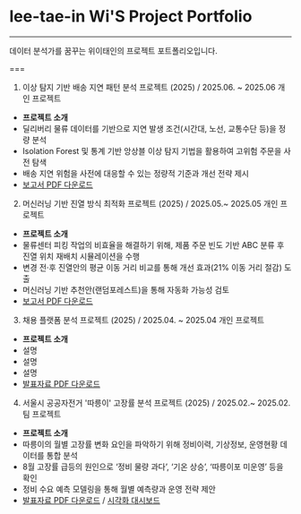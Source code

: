 # lee-tae-in Wi'S Project Portfolio 
---
데이터 분석가를 꿈꾸는 위이태인의 프로젝트 포트폴리오입니다.

===
01. 이상 탐지 기반 배송 지연 패턴 분석 프로젝트 (2025) / 2025.06. ~ 2025.06 개인 프로젝트  
- **프로젝트 소개**  
 - 딜리버리 물류 데이터를 기반으로 지연 발생 조건(시간대, 노선, 교통수단 등)을 정량 분석  
 - Isolation Forest 및 통계 기반 앙상블 이상 탐지 기법을 활용하여 고위험 주문을 사전 탐색  
 - 배송 지연 위험을 사전에 대응할 수 있는 정량적 기준과 개선 전략 제시  
- [보고서 PDF 다운로드](https://github.com/TildaWi/Portfolio_wileetaein/blob/main/메인프로젝트_1.pdf)

02. 머신러닝 기반 진열 방식 최적화 프로젝트 (2025) / 2025.05.~ 2025.05 개인 프로젝트  
- **프로젝트 소개**  
 - 물류센터 피킹 작업의 비효율을 해결하기 위해, 제품 주문 빈도 기반 ABC 분류 후 진열 위치 재배치 시뮬레이션을 수행  
 - 변경 전·후 진열안의 평균 이동 거리 비교를 통해 개선 효과(21% 이동 거리 절감) 도출  
 - 머신러닝 기반 추천안(랜덤포레스트)을 통해 자동화 가능성 검토  
- [보고서 PDF 다운로드](https://github.com/TildaWi/Portfolio_wileetaein/blob/main/메인프로젝트_2.pdf)

03. 채용 플랫폼 분석 프로젝트 (2025) / 2025.04. ~ 2025.04 개인 프로젝트  
- **프로젝트 소개**  
 - 설명
 - 설명
 - 설명 
- [발표자료 PDF 다운로드](https://github.com/TildaWi/Portfolio_wileetaein/blob/main/서브프로젝트_1.pdf)

04. 서울시 공공자전거 '따릉이' 고장률 분석 프로젝트 (2025) / 2025.02.~ 2025.02. 팀 프로젝트  
- **프로젝트 소개**  
 - 따릉이의 월별 고장률 변화 요인을 파악하기 위해 정비이력, 기상정보, 운영현황 데이터를 통합 분석  
 - 8월 고장률 급등의 원인으로 ‘정비 물량 과다’, ‘기온 상승’, ‘따릉이포 미운영’ 등을 확인  
 - 정비 수요 예측 모델링을 통해 월별 예측량과 운영 전략 제안  
- [발표자료 PDF 다운로드](https://github.com/TildaWi/Portfolio_wileetaein/blob/main/서브프로젝트_2.pdf)
 / [시각화 대시보드](https://public.tableau.com/app/profile/leetaein.wi/viz/_17399404264330/2)


